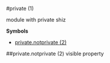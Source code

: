 <a name="module_private"></a>
#private (1)

module with private shiz

  
**Symbols**  
  * [private.notprivate (2)](#module_private.notprivate)

<a name="module_private.notprivate"></a>
##private.notprivate (2)
visible property

  
